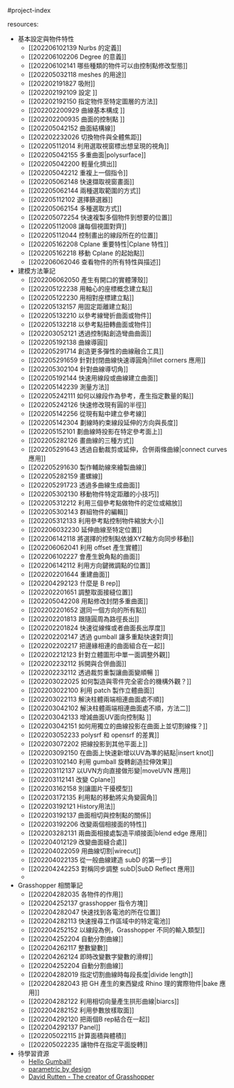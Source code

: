 #project-index

resources:
- 基本設定與物件特性
	- [[202206102139 Nurbs 的定義]]
	- [[202206102206 Degree 的意義]]
	- [[202206102141 哪些種類的物件可以由控制點修改型態]]
	- [[202205032118 meshes 的用途]]
	-  [[202202191827 吸附]]
	- [[202202192109 設定 ]]
	- [[202202192150 指定物件至特定圖層的方法]]
	- [[202202200929 曲線基本構成 ]]
	- [[202202200935  曲面的控制點 ]]
	- [[202205042152 曲面結構線]]
	- [[202202232026 切換物件與全體焦距]]
	- [[202205112014 利用選取視窗標出想呈現的視角]]
	- [[202205042155 多重曲面|polysurface]]
	- [[202205042200 輕量化擠出]]
	- [[202205042212 重複上一個指令]]
	- [[202205062148 快速擷取視窗畫面]]
	- [[202205062144 兩種選取範圍的方式]]
	- [[202205112102 選擇篩選器]]
	- [[202205062154 多種選取方式]]
	- [[202205072254 快速複製多個物件到想要的位置]]
	- [[202205112008 讓每個視圖對齊]]
	- [[202205112044 控制畫出的線段所在的位置]]
	- [[202205162208 Cplane 重要特性|Cplane 特性]]
	- [[202205162218 移動 Cplane 的起始點]]
	- [[202206062046 查看物件的所有特性與描述]]
- 建模方法筆記 
	- [[202206062050 產生有開口的實體薄殼]]
	- [[202205122238 用軸心的座標概念建立點]]
	- [[202205122230 用相對座標建立點]]
	- [[202205132157 用固定距離建立點]]
	- [[202205132210 以參考線彎折曲面或物件]]
	- [[202205132218 以參考點扭轉曲面或物件]]
	- [[202203052121 透過控制點創造彎曲曲面]]
	- [[202205192138 曲線導圓]]
	- [[202205291714 創造更多彈性的曲線融合工具]]
	- [[202205291659 針對封閉曲線快速導圓角|fillet corners 應用]]
	- [[202205302104 針對曲線導切角]]
	- [[202205192144 快速用線段或曲線建立曲面]]
	- [[202205142239 測量方法]]
	- [[202205242111 如何以線段作為參考，產生指定數量的點]]
	- [[202205242126 快速修改現有圓的半徑]]
	- [[202205142256 從現有點中建立參考線]]
	- [[202205142304 劃線時約束線段延伸的方向與長度]]
	- [[202205152101 劃曲線時投影在特定參考面上]]
	- [[202205282126 畫曲線的三種方式]]
	- [[202205291643 透過自動裁剪或延伸，合併兩條曲線|connect curves 應用]]
	- [[202205291630 製作輔助線來繪製曲線]]
	- [[202205282159 畫螺線]]
	- [[202205291723 透過多曲線生成曲面]]
	- [[202205302130 移動物件特定距離的小技巧]]
	- [[202205312212 利用三個參考點做物件的定位或縮放]]
	- [[202205302143 群組物件的編輯]]
	- [[202205312133 利用參考點控制物件縮放大小]]
	- [[202206032230 延伸曲線至特定位置]]
	- [[202206142118 將選擇的控制點依據XYZ軸方向同步移動]]
	- [[202206062041 利用 offset 產生實體]]
	- [[202206102227 會產生銳角點的曲面]]
	- [[202206142112 利用方向鍵微調點的位置]]
	- [[202202201644 重建曲面]]
	- [[202204292123 什麼是 B rep]]
	- [[202202201651 調整取面接縫位置]]
	- [[202205042208 用點修改封閉多重曲面]]
	- [[202202201652 選同一個方向的所有點]]
	- [[202202201813 跟隨圓周為路徑長出]]
	- [[202202201824 快速從線條或者曲面長出厚度]]
	- [[202202202147 透過 gumball 讓多重點快速對齊]]
	- [[202202202217 把邊緣相連的曲面組合在一起]]
	- [[202202212123 針對立體圖形中單一面調整外觀]]
	- [[202202232112 拆開與合併曲面]]
	- [[202202232112 透過裁剪重製讓曲面變順暢 ]]
	- [[202203022025  如何製造與零件完全密合的機構外觀？]]
	- [[202203022100 利用 patch 製作立體曲面]]
	- [[202203022113 解決柱體兩端相連曲面處不順]]
	- [[202203042102 解決柱體兩端相連曲面處不順，方法二]]
	- [[202203042133 增減曲面UV面向控制點 ]]
	- [[202203042151 如何用獨立的曲線投影在曲面上並切割線條？]]
	- [[202203052233 polysrf 和 opensrf 的差異]]
	- [[202203072202 把線投影到其他平面上]]
	- [[202203092150 在曲面上快速新增以UV為準的結點|insert knot]]
	- [[202203102140 利用 gumball 旋轉創造拉伸效果]]
	- [[202203112137 以UVN方向直接做形變|moveUVN 應用]]
	- [[202203112141 改變 Cplane]]
	- [[202203162158 別讓圖片干擾模型]]
	- [[202203172135 利用點的移動將尖角變圓角]]
	- [[202203192121 History用法]]
	- [[202203192137 曲面相切與控制點的關係]]
	- [[202203192206 改變兩個相接面的特性]]
	- [[202203282131 兩曲面相接處製造平順接面|blend edge 應用]]
	- [[202204012129 改變曲面縫合處]]
	- [[202204022059 用曲線切割|wirecut]]
	- [[202204022135 從一般曲線建造 subD 的第一步]]
	- [[202204242253 對稱同步調整 subD|SubD Reflect 應用]]
	- 
- Grasshopper 相關筆記
	- [[202204282035 各物件的作用]]
	- [[202204252137 grasshopper 指令方塊]]
	- [[202204282047 快速找到各電池的所在位置]]
	- [[202204282113 快速搜尋工作區域中的特定電池]]
	- [[202204252152 以線段為例，Grasshopper 不同的輸入類型]]
	- [[202204252204 自動分割曲線]]
	- [[202204262117 整數變數]]
	- [[202204262124 即時改變數字變數的滑桿]]
	- [[202204252204 自動分割曲線]]
	- [[202204282019 指定切割曲線時每段長度|divide length]]
	- [[202204282043 把 GH 產生的東西變成 Rhino 理的實際物件|bake 應用]]
	- [[202204282122 利用相切向量產生拱形曲線|biarcs]]
	- [[202204282152 利用參數放樣取面]]
	- [[202204292120 把兩個B rep結合在一起]]
	- [[202204292137 Panel]]
	- [[202205022115 計算面積與體積]]
	- [[202205022235 讓物件在指定平面旋轉]]
- 待學習資源
	- [Hello Gumball!](https://vimeo.com/84954262)
	- [parametric by design](https://parametricbydesign.com/)
	- [David Rutten - The creator of Grasshopper](https://vimeopro.com/rhino/grasshopper-getting-started-by-david-rutten)

